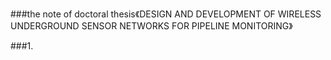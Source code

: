 ###the note of doctoral thesis《DESIGN AND DEVELOPMENT OF WIRELESS UNDERGROUND SENSOR NETWORKS FOR PIPELINE MONITORING》

###1. 